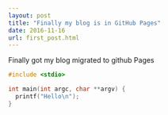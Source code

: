```yaml
---
layout: post
title: "Finally my blog is in GitHub Pages"
date: 2016-11-16
url: first_post.html
---
```


Finally got my blog migrated to github Pages

```c
#include <stdio>

int main(int argc, char **argv) {
  printf("Hello\n");
}

```
